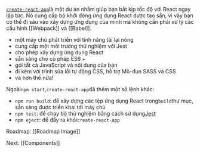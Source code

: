 
[`create-react-app`](https://github.com/facebook/create-react-app)là một dự án nhằm giúp bạn bắt kịp tốc độ với React ngay lập tức. Nó cung cấp bộ khởi động ứng dụng React được tạo sẵn, vì vậy bạn có thể đi sâu vào xây dựng ứng dụng của mình mà không cần phải xử lý các cấu hình [[Webpack]] và [[Babel]].

-   một máy chủ phát triển với tính năng tải lại nóng
-   cung cấp một môi trường thử nghiệm với Jest
-   cho phép xây dựng ứng dụng React
-   sẵn sàng cho cú pháp ES6 +
-   gói tất cả JavaScript và nội dung của bạn
-   đi kèm với trình sửa lỗi tự động CSS, hỗ trợ Mô-đun SASS và CSS
-   và hơn thế nữa!


Ngoài`npm start`,`create-react-app`đã thêm một số lệnh khác:

-   `npm run build`: để xây dựng các tệp ứng dụng React trong`build`thư mục, sẵn sàng được triển khai tới máy chủ
-   `npm test`: để chạy bộ thử nghiệm bằng cách sử dụng[Jest](https://flaviocopes.com/jest/)
-   `npm eject`: để đẩy ra khỏi`create-react-app`


Roadmap: [[Roadmap Image]]

Next: [[Components]]